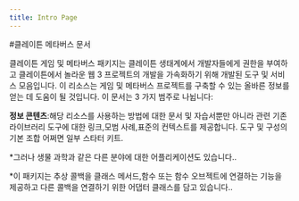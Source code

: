 ```yaml
---
title: Intro Page
---
```


#클레이튼 메타버스 문서

클레이튼 게임 및 메타버스 패키지는 클레이튼 생태계에서 개발자들에게 권한을 부여하고 클레이튼에서 놀라운 웹 3 프로젝트의 개발을 가속화하기 위해 개발된 도구 및 서비스 모음입니다. 이 리소스는 게임 및 메타버스 프로젝트를 구축할 수 있는 올바른 정보를 얻는 데 도움이 될 것입니다. 이 문서는 3 가지 범주로 나뉩니다:

**정보 콘텐츠**:해당 리소스를 사용하는 방법에 대한 문서 및 자습서뿐만 아니라 관련 기존 라이브러리 도구에 대한 링크,모범 사례,표준의 컨텍스트를 제공합니다. 도구 및 구성의 기본 조합 어쩌면 일부 스타터 키트.

*그러나 생물 과학과 같은 다른 분야에 대한 어플리케이션도 있습니다..

*이 패키지는 추상 콜백을 클래스 메서드,함수 또는 함수 오브젝트에 연결하는 기능을 제공하고 다른 콜백을 연결하기 위한 어댑터 클래스를 담고 있습니다..



